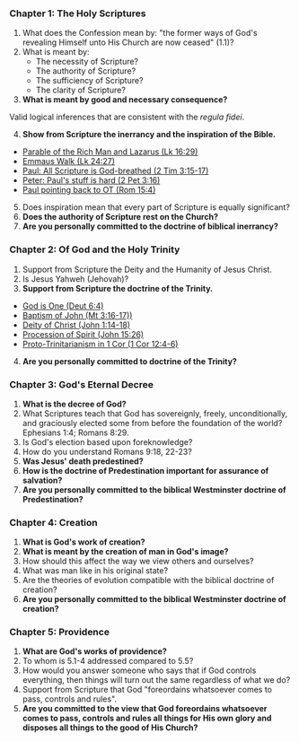 ### Chapter 1: The Holy Scriptures

1. What does the Confession mean by: "the former ways of God's revealing Himself unto His Church are now ceased" (1.1)?
2.  What is meant by:
	  * The necessity of Scripture?
	  * The authority of Scripture?
	  * The sufficiency of Scripture?
	  * The clarity of Scripture?
3. **What is meant by good and necessary consequence?**

Valid logical inferences that are consistent with the _regula fidei_.

4. **Show from Scripture the inerrancy and the inspiration of the Bible.**

  * [Parable of the Rich Man and Lazarus (Lk 16:29)](http://www.esvbible.org/Luke+16%3A29/)
  * [Emmaus Walk (Lk 24:27)](http://www.esvbible.org/Luke+24%3A27)
  * [Paul: All Scripture is God-breathed (2 Tim 3:15-17)](http://www.esvbible.org/2+Timothy+3%3A15-17/)
  * [Peter: Paul's stuff is hard (2 Pet 3:16)](http://www.esvbible.org/2+Peter+3%3A16/)
  * [Paul pointing back to OT (Rom 15:4)](http://www.esvbible.org/Romans+15%3A4/)

5. Does inspiration mean that every part of Scripture is equally significant?
6. **Does the authority of Scripture rest on the Church?**
7. **Are you personally committed to the doctrine of biblical inerrancy?**


### Chapter 2: Of God and the Holy Trinity

1. Support from Scripture the Deity and the Humanity of Jesus Christ.2. Is Jesus Yahweh (Jehovah)?3. **Support from Scripture the doctrine of the Trinity.**

  * [God is One (Deut 6:4)](http://www.esvbible.org/Deuteronomy+6%3A4/)
  * [Baptism of John (Mt 3:16-17))](http://www.esvbible.org/Matthew+3%3A16-17/)
  * [Deity of Christ (John 1:14-18)](http://www.esvbible.org/John+1%3A14-18/)
  * [Procession of Spirit (John 15:26)](http://www.esvbible.org/John+15%3A26/)
  * [Proto-Trinitarianism in 1 Cor (1 Cor 12:4-6)](http://www.esvbible.org/1+Corinthians+12%3A4-6/)

4. **Are you personally committed to doctrine of the Trinity?**

### Chapter 3: God's Eternal Decree

1. **What is the decree of God?**
2. What Scriptures teach that God has sovereignly, freely, unconditionally, and graciously elected some from before the foundation of the world? Ephesians 1:4; Romans 8:29.
3. Is God's election based upon foreknowledge?
4. How do you understand Romans 9:18, 22-23?
5. **Was Jesus' death predestined?**
6. **How is the doctrine of Predestination important for assurance of salvation?**
7. **Are you personally committed to the biblical Westminster doctrine of Predestination?**

### Chapter 4: Creation

1. **What is God's work of creation?**2. **What is meant by the creation of man in God's image?**3. How should this affect the way we view others and ourselves?4. What was man like in his original state?5. Are the theories of evolution compatible with the biblical doctrine of creation?6. **Are you personally committed to the biblical Westminster doctrine of creation?**

### Chapter 5: Providence
1. **What are God's works of providence?**2. To whom is 5.1-4 addressed compared to 5.5?3. How would you answer someone who says that if God controls everything, then things will turn out the same regardless of what we do?4. Support from Scripture that God "foreordains whatsoever comes to pass, controls and rules".5. **Are you committed to the view that God foreordains whatsoever comes to pass, controls and rules all things for His own glory and disposes all things to the good of His Church?**


